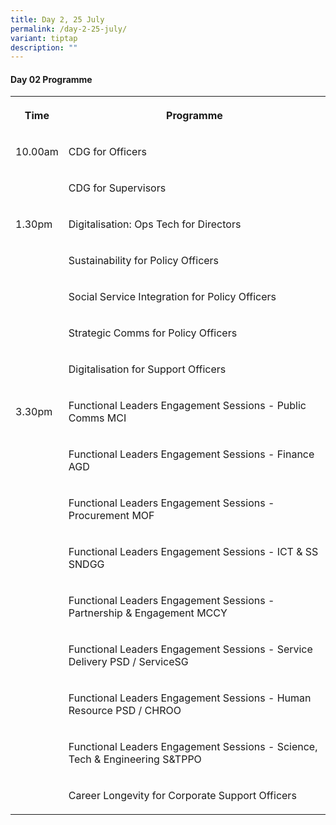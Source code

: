 ```yaml
---
title: Day 2, 25 July
permalink: /day-2-25-july/
variant: tiptap
description: ""
---
```

<h4>Day 02 Programme</h4>
<table style="minWidth: 50px">
<colgroup>
<col>
<col>
</colgroup>
<tbody>
<tr>
<th rowspan="1" colspan="1">
<p>Time</p>
</th>
<th rowspan="1" colspan="1">
<p>Programme</p>
</th>
</tr>
<tr>
<td rowspan="1" colspan="1">
<p>10.00am</p>
</td>
<td rowspan="1" colspan="1">
<p>CDG for Officers</p>
</td>
</tr>
<tr>
<td rowspan="1" colspan="1">
<p></p>
</td>
<td rowspan="1" colspan="1">
<p>CDG for Supervisors</p>
</td>
</tr>
<tr>
<td rowspan="1" colspan="1">
<p>1.30pm</p>
</td>
<td rowspan="1" colspan="1">
<p>Digitalisation: Ops Tech for Directors</p>
</td>
</tr>
<tr>
<td rowspan="1" colspan="1">
<p></p>
</td>
<td rowspan="1" colspan="1">
<p>Sustainability for Policy Officers</p>
</td>
</tr>
<tr>
<td rowspan="1" colspan="1">
<p></p>
</td>
<td rowspan="1" colspan="1">
<p>Social Service Integration for Policy Officers</p>
</td>
</tr>
<tr>
<td rowspan="1" colspan="1">
<p></p>
</td>
<td rowspan="1" colspan="1">
<p>Strategic Comms for Policy Officers</p>
</td>
</tr>
<tr>
<td rowspan="1" colspan="1">
<p></p>
</td>
<td rowspan="1" colspan="1">
<p>Digitalisation for Support Officers</p>
</td>
</tr>
<tr>
<td rowspan="1" colspan="1">
<p>3.30pm</p>
</td>
<td rowspan="1" colspan="1">
<p>Functional Leaders Engagement Sessions - Public Comms MCI</p>
</td>
</tr>
<tr>
<td rowspan="1" colspan="1">
<p></p>
</td>
<td rowspan="1" colspan="1">
<p>Functional Leaders Engagement Sessions - Finance AGD</p>
</td>
</tr>
<tr>
<td rowspan="1" colspan="1">
<p></p>
</td>
<td rowspan="1" colspan="1">
<p>Functional Leaders Engagement Sessions - Procurement MOF</p>
</td>
</tr>
<tr>
<td rowspan="1" colspan="1">
<p></p>
</td>
<td rowspan="1" colspan="1">
<p>Functional Leaders Engagement Sessions - ICT &amp; SS SNDGG</p>
</td>
</tr>
<tr>
<td rowspan="1" colspan="1">
<p></p>
</td>
<td rowspan="1" colspan="1">
<p>Functional Leaders Engagement Sessions - Partnership &amp; Engagement
MCCY</p>
</td>
</tr>
<tr>
<td rowspan="1" colspan="1">
<p></p>
</td>
<td rowspan="1" colspan="1">
<p>Functional Leaders Engagement Sessions - Service Delivery PSD / ServiceSG</p>
</td>
</tr>
<tr>
<td rowspan="1" colspan="1">
<p></p>
</td>
<td rowspan="1" colspan="1">
<p>Functional Leaders Engagement Sessions - Human Resource PSD / CHROO</p>
</td>
</tr>
<tr>
<td rowspan="1" colspan="1">
<p></p>
</td>
<td rowspan="1" colspan="1">
<p>Functional Leaders Engagement Sessions - Science, Tech &amp; Engineering
S&amp;TPPO</p>
</td>
</tr>
<tr>
<td rowspan="1" colspan="1">
<p></p>
</td>
<td rowspan="1" colspan="1">
<p>Career Longevity for Corporate Support Officers</p>
</td>
</tr>
</tbody>
</table>
<p></p>
